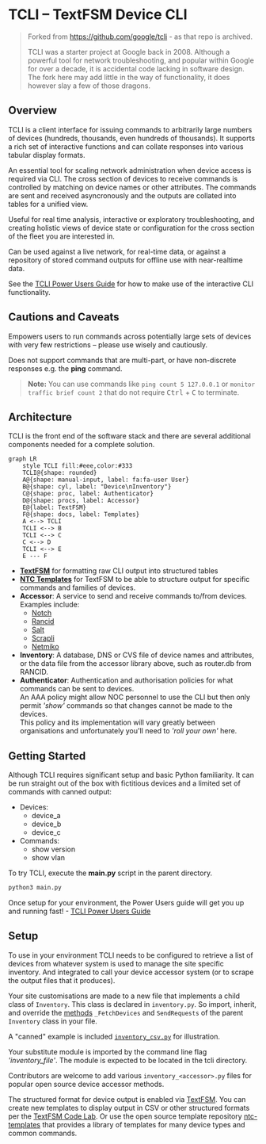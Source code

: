 # TCLI – TextFSM Device CLI

> Forked from https://github.com/google/tcli - as that repo is archived.
>
> TCLI was a starter project at Google back in 2008. Although a powerful tool for network
> troubleshooting, and popular within Google for over a decade, it is accidental code lacking in
> software design. The fork here may add little in the way of functionality, it does however slay a
> few of those dragons.

## Overview

TCLI is a client interface for issuing commands to arbitrarily large numbers of devices
(hundreds, thousands, even hundreds of thousands). It supports a rich set of interactive functions
and can collate responses into various tabular display formats.

An essential tool for scaling network administration when device access is required via CLI.
The cross section of devices to receive commands is controlled by matching on device names or
other attributes. The commands are sent and received asyncronously and the outputs are collated
into tables for a unified view.

Useful for real time analysis, interactive or exploratory troubleshooting, and creating holistic views
of device state or configuration for the cross section of the fleet you are interested in.

Can be used against a live network, for real-time data, or against a repository of stored command
outputs for offline use with near-realtime data.

See the [TCLI Power Users Guide](https://github.com/harro/tcli/wiki/TCLI-Power-Users-Guide) for how 
to make use of the interactive CLI functionality.

## Cautions and Caveats

Empowers users to run commands across potentially large sets of devices with very few restrictions
– please use wisely and cautiously.

Does not support commands that are multi-part, or have non-discrete responses
e.g. the **ping** command.

> **Note:** You can use commands like `ping count 5 127.0.0.1` or
`monitor traffic brief count 2` that do not require <kbd>Ctrl</kbd> + <kbd>C</kbd> to terminate.

## Architecture

TCLI is the front end of the software stack and there are several additional
components needed for a complete solution.

```mermaid
graph LR
    style TCLI fill:#eee,color:#333
    TCLI@{shape: rounded}
    A@{shape: manual-input, label: fa:fa-user User}
    B@{shape: cyl, label: "Device\nInventory"}
    C@{shape: proc, label: Authenticator}
    D@{shape: procs, label: Accessor}
    E@{label: TextFSM}
    F@{shape: docs, label: Templates}
    A <--> TCLI
    TCLI <--> B
    TCLI <--> C
    C <--> D
    TCLI <--> E
    E --- F
```

* [**TextFSM**](https://github.com/google/textfsm/wiki/Code-Lab) for formatting raw
CLI output into structured tables
* [**NTC Templates**](https://github.com/networktocode/ntc-templates) for TextFSM
to be able to structure output for specific commands and families of devices.
* **Accessor**: A service to send and receive commands to/from devices.
Examples include:
  * [Notch](https://pypi.org/project/notch.agent/)
  * [Rancid](https://pypi.org/project/rancidcmd/)
  * [Salt](https://docs.saltproject.io/en/latest/contents.html)
  * [Scrapli](https://carlmontanari.github.io/scrapli/)
  * [Netmiko](https://pypi.org/project/netmiko/)
* **Inventory**: A database, DNS or CVS file of device names and attributes, or the data file
from the accessor library above, such as router.db from RANCID.
* **Authenticator**: Authentication and authorisation policies for what commands can be sent
to devices.<BR>
An AAA policy might allow NOC personnel to use the CLI but then only permit _'show'_
commands so that changes cannot be made to the devices.<BR>
This policy and its implementation will vary greatly between organisations and unfortunately
you'll need to _'roll your own'_ here.

## Getting Started

Although TCLI requires significant setup and basic Python familiarity. It can be run straight out
of the box with fictitious devices and a limited set of commands with canned output:

* Devices:
  * device_a
  * device_b
  * device_c
* Commands:
  * show version
  * show vlan

To try TCLI, execute the **main.py** script in the parent directory.

```python
python3 main.py
```

Once setup for your environment, the Power Users guide will get you up and running fast! -
[TCLI Power Users Guide](https://github.com/harro/tcli/wiki/TCLI-Power-Users-Guide)

## Setup

To use in your environment TCLI needs to be configured to retrieve a list of devices from whatever system
is used to manage the site specific inventory. And integrated to call your device accessor system
(or to scrape the output files that it produces).

Your site customisations are made to a new file that implements a child class of ``Inventory``.
This class is declared in ``inventory.py``. So import, inherit, and override the
[methods](https://github.com/search?q=repo%3Aharro%2Ftcli+NotImplementedError&type=code)
``_FetchDevices`` and ``SendRequests`` of the parent ``Inventory`` class in your file.

A "canned" example is included
[``inventory_csv.py``](https://github.com/harro/tcli/blob/master/tcli/inventory_csv.py) for illustration.

Your substitute module is imported by the command line flag _'inventory_file'_.
The module is expected to be located in the tcli directory.

Contributors are welcome to add various ``inventory_<accessor>.py`` files for popular open source
device accessor methods.

The structured format for device output is enabled via [TextFSM](https://github.com/google/textfsm).
You can create new templates to display output in CSV or other structured
formats per the [TextFSM Code Lab](https://github.com/google/textfsm/wiki/Code-Lab).
Or use the open source template repository
[ntc-templates](https://github.com/networktocode/ntc-templates)
that provides a library of templates for many device types and common commands.
